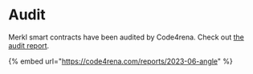 # Audit

Merkl smart contracts have been audited by Code4rena. Check out [the audit report](https://code4rena.com/reports/2023-06-angle).

{% embed url="https://code4rena.com/reports/2023-06-angle" %}
